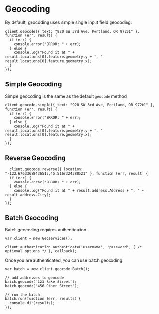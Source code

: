 # Geocoding

By default, geocoding uses simple single input field geocoding:

    client.geocode({ text: "920 SW 3rd Ave, Portland, OR 97201" }, function (err, result) {
      if (err) {
        console.error("ERROR: " + err);
      } else {
        console.log("Found it at " + result.locations[0].feature.geometry.y + ", " result.locations[0].feature.geometry.x);
      }
    });

## Simple Geocoding

Simple geocoding is the same as the default `geocode` method:

    client.geocode.simple({ text: "920 SW 3rd Ave, Portland, OR 97201" }, function (err, result) {
      if (err) {
        console.error("ERROR: " + err);
      } else {
        console.log("Found it at " + result.locations[0].feature.geometry.y + ", " result.locations[0].feature.geometry.x);
      }
    });

## Reverse Geocoding

      client.geocode.reverse({ location: "-122.67633658436517,45.5167324388521" }, function (err, result) {
      if (err) {
        console.error("ERROR: " + err);
      } else {
        console.log("Found it at " + result.address.Address + ", " + result.address.City);
      }
    });

## Batch Geocoding

Batch geocoding requires authentication.

    var client = new Geoservices();
    
    client.authentication.authenticate('username', 'password', { /* optional options */ }, callback);

Once you are authenticated, you can use batch geocoding.

    var batch = new client.geocode.Batch();
    
    // add addresses to geocode
    batch.geocode("123 Fake Street");
    batch.geocode("456 Other Street");
    
    // run the batch
    batch.run(function (err, results) {
      console.dir(results);
    });
